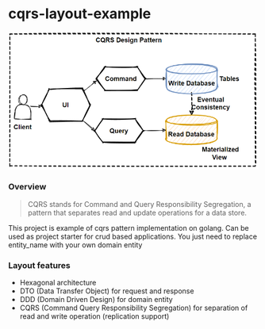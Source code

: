 # cqrs-layout-example

![cqrs](./assets/cqrs.png)

### Overview

> CQRS stands for Command and Query Responsibility Segregation, a pattern that separates read and update operations for a data store.

This project is example of cqrs pattern implementation on golang.
Can be used as project starter for crud based applications.
You just need to replace entity_name with your own domain entity

### Layout features

* Hexagonal architecture
* DTO (Data Transfer Object) for request and response
* DDD (Domain Driven Design) for domain entity
* CQRS (Command Query Responsibility Segregation) for separation of read and write operation (replication support)